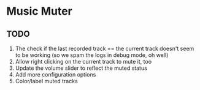 # Music Muter

## TODO

1. The check if the last recorded track == the current track doesn't seem to be working (so we spam the logs in debug mode, oh well)
2. Allow right clicking on the current track to mute it, too
3. Update the volume slider to reflect the muted status
4. Add more configuration options
5. Color/label muted tracks